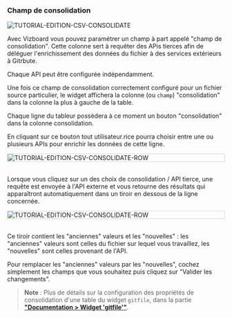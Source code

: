 ### Champ de consolidation

<div>
  <img
    alt="TUTORIAL-EDITION-CSV-CONSOLIDATE"
    src="https://raw.githubusercontent.com/multi-coop/vizboard-website-content/main/images/tutorial/edit-csv/edit-csv-consolidate.png"
    />
</div>

Avec Vizboard vous pouvez paramétrer un champ à part appelé "champ de consolidation". Cette colonne sert à requêter des APis tierces afin de déléguer l'enrichissement des données du fichier à des services extérieurs à Gitrbute.

Chaque API peut être configurée indépendamment.

Une fois ce champ de consolidation correctement configuré pour un fichier source particulier, le widget affichera la colonne (ou `champ`) "consolidation" dans la colonne la plus à gauche de la table.

Chaque ligne du tableur possèdera à ce moment un bouton "consolidation" <span class="icon"><i class="mdi mdi-wrench"></i></span> dans la colonne consolidation.

En cliquant sur ce bouton tout utilisateur.rice pourra choisir entre une ou plusieurs APIs pour enrichir les données de cette ligne.

<div style="border: thin solid lightgrey;">
  <img
    alt="TUTORIAL-EDITION-CSV-CONSOLIDATE-ROW"
    src="https://raw.githubusercontent.com/multi-coop/vizboard-website-content/main/images/tutorial/edit-csv/edit-csv-consolidate-row.png"
    />
</div>

<br>

Lorsque vous cliquez sur un des choix de consolidation / API tierce, une requête est envoyée à l'API externe et vous retourne des résultats qui apparaîtront automatiquement dans un tiroir en dessous de la ligne concernée.

<div style="border: thin solid lightgrey;">
  <img
    alt="TUTORIAL-EDITION-CSV-CONSOLIDATE-ROW"
    src="https://raw.githubusercontent.com/multi-coop/vizboard-website-content/main/images/tutorial/edit-csv/edit-csv-consolidate-row-result.png"
    />
</div>

<br>

Ce tiroir contient les "anciennes" valeurs et les "nouvelles" :  les "anciennes" valeurs sont celles du fichier sur lequel vous travaillez, les "nouvelles" sont celles provenant de l'API.

Pour remplacer les "anciennes" valeurs par les "nouvelles", cochez simplement les champs que vous souhaitez puis cliquez sur "Valider les changements".

> **Note** : Plus de détails sur la configuration des propriétés de consolidation d'une table du widget `gitfile`, dans la partie **["Documentation > Widget 'gitfile'"](/docs-gitfile)**.
